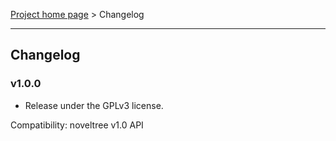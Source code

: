 [Project home page](index) > Changelog

------------------------------------------------------------------------

## Changelog

### v1.0.0

- Release under the GPLv3 license.

Compatibility: noveltree v1.0 API